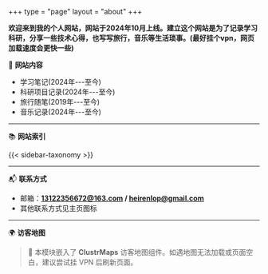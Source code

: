+++
type = "page"
layout = "about"
+++

**欢迎来到我的个人网站，网站于2024年10月上线。建立这个网站是为了记录学习科研，分享一些技术心得，也写写旅行，音乐等生活琐事。(最好挂个vpn，网页加载速度会更快一些)**


📑 **网站内容**

- 学习笔记(2024年---至今)  
- 科研项目记录(2024年---至今)  
- 旅行随笔(2019年---至今)
- 音乐记录(2024年---至今)

---

📚 **网站索引**

{{< sidebar-taxonomy >}}

<!-- 放个视频 -->

---


📬 **联系方式**

- 邮箱：**13122356672@163.com / heirenlop@gmail.com**  
- 其他联系方式见主页图标

---


🌍 **访客地图**
> 📍 本模块嵌入了 **ClustrMaps** 访客地图组件。如遇地图无法加载或页面空白，建议尝试挂 VPN 后刷新页面。
<div class="container">
    <script type="text/javascript" id="clustrmaps" src="//clustrmaps.com/map_v2.js?d=p1say2PNIg8QbapC26qLtEHHD0Flmv66jM9j64bfp-A&cl=ffffff&w=a"></script>
</div>
